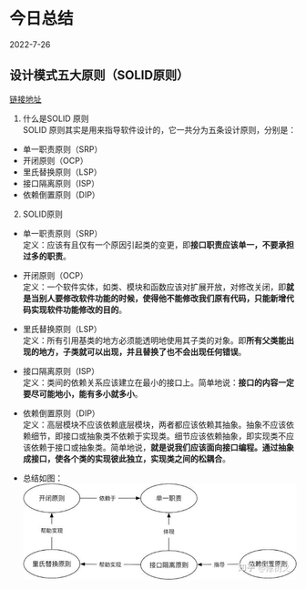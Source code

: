 # 今日总结
2022-7-26

## 设计模式五大原则（SOLID原则）
[链接地址](https://zhuanlan.zhihu.com/p/350291336)
1. 什么是SOLID 原则  
SOLID 原则其实是用来指导软件设计的，它一共分为五条设计原则，分别是：
  * 单一职责原则（SRP）
  * 开闭原则（OCP）
  * 里氏替换原则（LSP）
  * 接口隔离原则（ISP）
  * 依赖倒置原则（DIP）

2. SOLID原则
* 单一职责原则（SRP）  
定义：应该有且仅有一个原因引起类的变更，即**接口职责应该单一，不要承担过多的职责**。  
* 开闭原则（OCP）  
定义：一个软件实体，如类、模块和函数应该对扩展开放，对修改关闭，即**就是当别人要修改软件功能的时候，使得他不能修改我们原有代码，只能新增代码实现软件功能修改的目的**。
* 里氏替换原则（LSP）  
定义：所有引用基类的地方必须能透明地使用其子类的对象。即**所有父类能出现的地方，子类就可以出现，并且替换了也不会出现任何错误**。
* 接口隔离原则（ISP）  
定义：类间的依赖关系应该建立在最小的接口上。简单地说：**接口的内容一定要尽可能地小，能有多小就多小**。
* 依赖倒置原则（DIP）  
定义：高层模块不应该依赖底层模块，两者都应该依赖其抽象。抽象不应该依赖细节，即接口或抽象类不依赖于实现类。细节应该依赖抽象，即实现类不应该依赖于接口或抽象类。简单地说，**就是说我们应该面向接口编程。通过抽象成接口，使各个类的实现彼此独立，实现类之间的松耦合**。

* 总结如图：  
![image](/images/7-26(SOLID).jpg)

